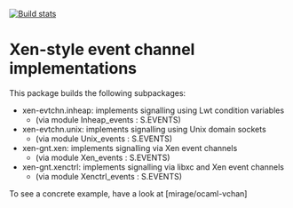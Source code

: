 [![Build stats](https://travis-ci.org/mirage/ocaml-evtchn.png?branch=master)](https://travis-ci.org/mirage/ocaml-evtchn)

Xen-style event channel implementations
=======================================

This package builds the following subpackages:

- xen-evtchn.inheap: implements signalling using Lwt condition variables
  - (via module Inheap_events : S.EVENTS)
- xen-evtchn.unix: implements signalling using Unix domain sockets
  - (via module Unix_events : S.EVENTS)
- xen-gnt.xen: implements signalling via Xen event channels
  - (via module Xen_events : S.EVENTS)
- xen-gnt.xenctrl: implements signalling via libxc and Xen event channels
  - (via module Xenctrl_events : S.EVENTS)

To see a concrete example, have a look at [mirage/ocaml-vchan]
